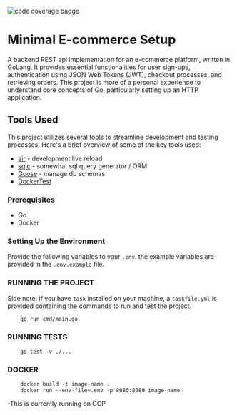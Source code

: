 ![code coverage badge](https://github.com/bhlox/ecom/actions/workflows/tests.yml/badge.svg)

# Minimal E-commerce Setup

A backend REST api implementation for an e-commerce platform, written in GoLang. It provides essential functionalities for user sign-ups, authentication using JSON Web Tokens (JWT), checkout processes, and retrieving orders. This project is more of a personal experience to understand core concepts of Go, particularly setting up an HTTP application.

## Tools Used

This project utilizes several tools to streamline development and testing processes. Here's a brief overview of some of the key tools used:

- [air](https://github.com/cosmtrek/air) - development live reload
- [sqlc](https://sqlc.io/) - somewhat sql query generator / ORM
- [Goose](https://github.com/pressly/goose) - manage db schemas
- [DockerTest](https://github.com/ory/dockertest)

### Prerequisites

- Go
- Docker

### Setting Up the Environment

Provide the following variables to your `.env`. the example variables are provided in the `.env.example` file.

### RUNNING THE PROJECT

Side note: if you have `task` installed on your machine, a `taskfile.yml` is provided containing the commands to run and test the project.

```
    go run cmd/main.go
```

### RUNNING TESTS

```
    go test -v ./...
```

### DOCKER

```
    docker build -t image-name .
    docker run --env-file=.env -p 8080:8080 image-name
```

-This is currently running on GCP
